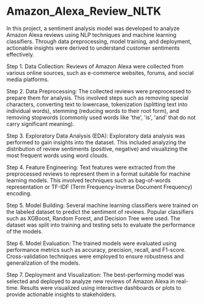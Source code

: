 # Amazon_Alexa_Review_NLTK
In this project, a sentiment analysis model was developed to analyze Amazon Alexa reviews using NLP techniques and machine learning classifiers. Through data preprocessing, model training, and deployment, actionable insights were derived to understand customer sentiments effectively.

Step 1. Data Collection: Reviews of Amazon Alexa were collected from various online sources, such as e-commerce websites, forums, and social media platforms.

Step 2. Data Preprocessing: The collected reviews were preprocessed to prepare them for analysis. This involved steps such as removing special characters, converting text to lowercase, tokenization (splitting text into individual words), stemming (reducing words to their root form), and removing stopwords (commonly used words like 'the', 'is', 'and' that do not carry significant meaning).

Step 3. Exploratory Data Analysis (EDA): Exploratory data analysis was performed to gain insights into the dataset. This included analyzing the distribution of review sentiments (positive, negative) and visualizing the most frequent words using word clouds.

Step 4. Feature Engineering: Text features were extracted from the preprocessed reviews to represent them in a format suitable for machine learning models. This involved techniques such as bag-of-words representation or TF-IDF (Term Frequency-Inverse Document Frequency) encoding.

Step 5. Model Building: Several machine learning classifiers were trained on the labeled dataset to predict the sentiment of reviews. Popular classifiers such as XGBoost, Random Forest, and Decision Tree were used. The dataset was split into training and testing sets to evaluate the performance of the models.

Step 6. Model Evaluation: The trained models were evaluated using performance metrics such as accuracy, precision, recall, and F1-score. Cross-validation techniques were employed to ensure robustness and generalization of the models.

Step 7. Deployment and Visualization: The best-performing model was selected and deployed to analyze new reviews of Amazon Alexa in real-time. Results were visualized using interactive dashboards or plots to provide actionable insights to stakeholders.
